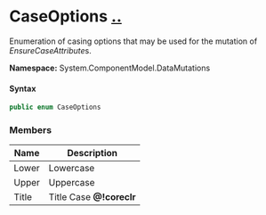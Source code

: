 # CaseOptions [..](README.md#documentation-index 'Documentation Index')

Enumeration of casing options that may be used for the mutation of *EnsureCaseAttribute*s.

**Namespace:** System.ComponentModel.DataMutations

#### Syntax

```csharp
public enum CaseOptions
```


### Members

| Name | Description |
| ---- | ----------- |
| Lower | Lowercase |
| Upper | Uppercase |
| Title | Title Case **@!coreclr** |
